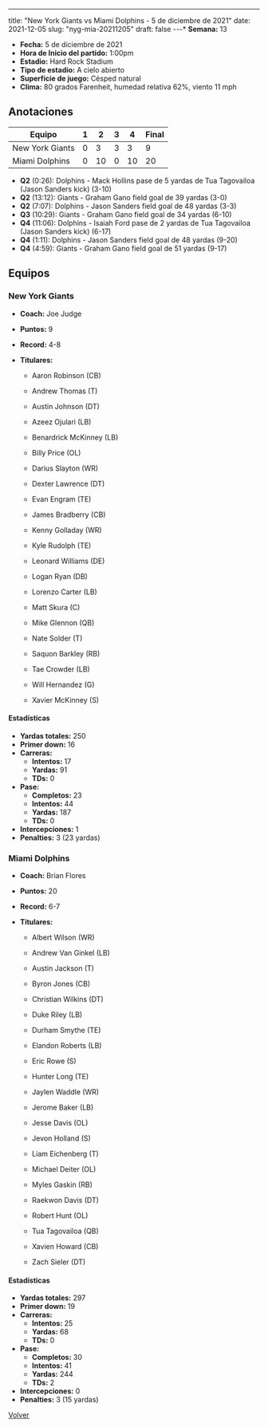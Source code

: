 ---
title: "New York Giants vs Miami Dolphins - 5 de diciembre de 2021"
date: 2021-12-05
slug: "nyg-mia-20211205"
draft: false
---* **Semana:** 13
* **Fecha:** 5 de diciembre de 2021
* **Hora de Inicio del partido:** 1:00pm
* **Estadio:** Hard Rock Stadium
* **Tipo de estadio:** A cielo abierto
* **Superficie de juego:** Césped natural
* **Clima:** 80 grados Farenheit, humedad relativa 62%, viento 11 mph




## Anotaciones
| Equipo | 1 | 2 | 3 | 4 | Final |
|--------|---|---|---|---|-------|
| New York Giants  | 0 | 3 | 3 | 3  | 9 |
| Miami Dolphins  | 0 | 10 | 0 | 10  | 20 |
* **Q2** (0:26): Dolphins - Mack Hollins pase de 5 yardas de Tua Tagovailoa (Jason Sanders kick) (3-10)
* **Q2** (13:12): Giants - Graham Gano field goal de 39 yardas (3-0)
* **Q2** (7:07): Dolphins - Jason Sanders field goal de 48 yardas (3-3)
* **Q3** (10:29): Giants - Graham Gano field goal de 34 yardas (6-10)
* **Q4** (11:06): Dolphins - Isaiah Ford pase de 2 yardas de Tua Tagovailoa (Jason Sanders kick) (6-17)
* **Q4** (1:11): Dolphins - Jason Sanders field goal de 48 yardas (9-20)
* **Q4** (4:59): Giants - Graham Gano field goal de 51 yardas (9-17)


## Equipos


### New York Giants
* **Coach:** Joe Judge
* **Puntos:** 9
* **Record:** 4-8
* **Titulares:** 

  * Aaron Robinson (CB) 

  * Andrew Thomas (T) 

  * Austin Johnson (DT) 

  * Azeez Ojulari (LB) 

  * Benardrick McKinney (LB) 

  * Billy Price (OL) 

  * Darius Slayton (WR) 

  * Dexter Lawrence (DT) 

  * Evan Engram (TE) 

  * James Bradberry (CB) 

  * Kenny Golladay (WR) 

  * Kyle Rudolph (TE) 

  * Leonard Williams (DE) 

  * Logan Ryan (DB) 

  * Lorenzo Carter (LB) 

  * Matt Skura (C) 

  * Mike Glennon (QB) 

  * Nate Solder (T) 

  * Saquon Barkley (RB) 

  * Tae Crowder (LB) 

  * Will Hernandez (G) 

  * Xavier McKinney (S) 

#### Estadísticas
* **Yardas totales:** 250
* **Primer down:** 16
* **Carreras:**
  * **Intentos:** 17
  * **Yardas:** 91
  * **TDs:** 0
* **Pase:**
  * **Completos:** 23
  * **Intentos:** 44
  * **Yardas:** 187
  * **TDs:** 0
* **Intercepciones:** 1
* **Penalties:** 3 (23 yardas)

### Miami Dolphins
* **Coach:** Brian Flores
* **Puntos:** 20
* **Record:** 6-7
* **Titulares:** 

  * Albert Wilson (WR) 

  * Andrew Van Ginkel (LB) 

  * Austin Jackson (T) 

  * Byron Jones (CB) 

  * Christian Wilkins (DT) 

  * Duke Riley (LB) 

  * Durham Smythe (TE) 

  * Elandon Roberts (LB) 

  * Eric Rowe (S) 

  * Hunter Long (TE) 

  * Jaylen Waddle (WR) 

  * Jerome Baker (LB) 

  * Jesse Davis (OL) 

  * Jevon Holland (S) 

  * Liam Eichenberg (T) 

  * Michael Deiter (OL) 

  * Myles Gaskin (RB) 

  * Raekwon Davis (DT) 

  * Robert Hunt (OL) 

  * Tua Tagovailoa (QB) 

  * Xavien Howard (CB) 

  * Zach Sieler (DT) 

#### Estadísticas
* **Yardas totales:** 297
* **Primer down:** 19
* **Carreras:**
  * **Intentos:** 25
  * **Yardas:** 68
  * **TDs:** 0
* **Pase:**
  * **Completos:** 30
  * **Intentos:** 41
  * **Yardas:** 244
  * **TDs:** 2
* **Intercepciones:** 0
* **Penalties:** 3 (15 yardas)


[Volver](/historia/2021)
